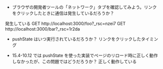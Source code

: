 - ブラウザの開発者ツールの「ネットワーク」タブを確認してみよう。リンクをクリックしたときに通信は発生しているだろうか？

発生している
GET
	http://localhost:3000/foo?_rsc=nzei7
GET
	http://localhost:3000/bar?_rsc=1r2da

- pushState はいつ実行されているだろうか？
リンクをクリックしたタイミング

- 15.4-10.12 では pushState を使った実装でページのリロード時に正しく動作しなかったが、この問題ではどうだろうか？
正しく動作している
